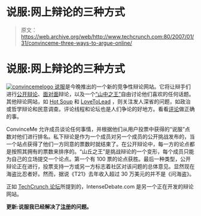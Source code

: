 # 说服:网上辩论的三种方式 

> 原文：<https://web.archive.org/web/http://www.techcrunch.com:80/2007/01/31/convinceme-three-ways-to-argue-online/>

# 说服:网上辩论的三种方式

[![convincemelogo](img/28d48bbdcef6fc1bae0d3e900a66f4f7.png) ](https://web.archive.org/web/20221203091648/http://convinceme.net/) [说服](https://web.archive.org/web/20221203091648/http://convinceme.net/)是今晚推出的一个新的竞争性辩论网站。它将让辩手们进行[公开辩论](https://web.archive.org/web/20221203091648/http://convinceme.net/openDebates.php)、[面对面](https://web.archive.org/web/20221203091648/http://convinceme.net/debates.php)辩论，以及一个[“山中之王”](https://web.archive.org/web/20221203091648/http://www.convinceme.net/kingDebates.php)自由讨论他们喜欢的任何话题。其他辩论网站，如 [Hot Soup](https://web.archive.org/web/20221203091648/http://hotsoup.com/) 和 [LoveToLead](www.lovetolead.info) ，则关注发人深省的问题，如政治或哲学辩论和民意调查。评论线程和论坛也是人们争论的好地方。看看[评论](https://web.archive.org/web/20221203091648/http://www.beta.techcrunch.com/2007/01/27/do-the-smug-thing/#comments)做正确的事。

ConvinceMe 允许成员谈论任何事情，并根据他们从用户投票中获得的“说服”点数对他们进行排名。私下辩论是作为一个成员对另一个成员的公开挑战发布的，当一个站点获得了他们一方同意的票数时就结束了。在公开辩论中，每一方的论点都是按照其拥有的票数来排序的。“山丘之王”是挑战辩论的一个变形，每个成员只能为自己的立场提交一个论点。第一个有 100 票的论点获胜。最后一种类型，公开辩论正在进行，投票支持一方或另一方标志着社区对该问题的总体意见。显然现在海盗比忍者好。然而，据说《T21》去年收入超过 30 万美元的并不是《问海盗》。

正如 [TechCrunch 论坛](https://web.archive.org/web/20221203091648/http://forums.beta.techcrunch.com/forums/message.jspa?messageID=1378#1378)所提到的，IntenseDebate.com 是另一个正在开发的辩论网站。

**更新:说服我已经解决了[注册](https://web.archive.org/web/20221203091648/http://convinceme.net/join.php)的问题。**